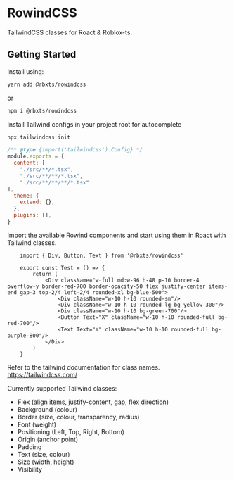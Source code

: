 # RowindCSS
TailwindCSS classes for Roact & Roblox-ts.

## Getting Started
Install using:
```bash
yarn add @rbxts/rowindcss
```
or
```bash
npm i @rbxts/rowindcss
```

Install Tailwind configs in your project root for autocomplete
```bash
npx tailwindcss init
```

```js
/** @type {import('tailwindcss').Config} */
module.exports = {
  content: [
    "./src/**/*.tsx",
    "./src/**/**/*.tsx",
    "./src/**/**/**/*.tsx"
],
  theme: {
    extend: {},
  },
  plugins: [],
}
```

Import the available Rowind components and start using them in Roact with Tailwind classes.
```tsx
    import { Div, Button, Text } from '@rbxts/rowindcss'

    export const Test = () => {
        return (
            <Div className="w-full md:w-96 h-48 p-10 border-4 overflow-y border-red-700 border-opacity-50 flex justify-center items-end gap-3 top-2/4 left-2/4 rounded-xl bg-blue-500">
                <Div className="w-10 h-10 rounded-sm"/>
                <Div className="w-10 h-10 rounded-lg bg-yellow-300"/>
                <Div className="w-10 h-10 bg-green-700"/>
                <Button Text="X" className="w-10 h-10 rounded-full bg-red-700"/>
                <Text Text="Y" className="w-10 h-10 rounded-full bg-purple-800"/>
            </Div>
        )
    }
```

Refer to the tailwind documentation for class names.
https://tailwindcss.com/

Currently supported Tailwind classes:
- Flex (align items, justify-content, gap, flex direction)
- Background (colour)
- Border (size, colour, transparency, radius)
- Font (weight)
- Positioning (Left, Top, Right, Bottom)
- Origin (anchor point)
- Padding
- Text (size, colour)
- Size (width, height)
- Visibility
